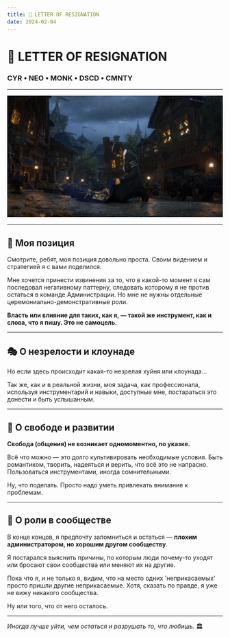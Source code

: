 ```yaml
---
title: 📝 LETTER OF RESIGNATION
date: 2024-02-04
---
```


# 📝 LETTER OF RESIGNATION

### CYR • NEO • MONK • DSCD • CMNTY

---

<div align="center">

![alexzedim](/images/art/alexzedim.png)

</div>

---

## 💭 Моя позиция

Смотрите, ребят, моя позиция довольно проста. Своим видением и стратегией я с вами поделился.

Мне хочется принести извинения за то, что в какой-то момент я сам последовал негативному паттерну, следовать которому я не против остаться в команде Администрации. Но мне не нужны отдельные церемониально-демонстративные роли.

**Власть или влияние для таких, как я, — такой же инструмент, как и слова, что я пишу. Это не самоцель.**

---

## 🎭 О незрелости и клоунаде

Но если здесь происходит какая-то незрелая хуйня или клоунада...

Так же, как и в реальной жизни, моя задача, как профессионала, используя инструментарий и навыки, доступные мне, постараться это донести и быть услышанным.

---

## 🌱 О свободе и развитии

**Свобода (общения) не возникает одномоментно, по указке.**

Всё что можно — это долго культивировать необходимые условия. Быть романтиком, творить, надеяться и верить, что всё это не напрасно. Пользоваться инструментами, иногда сомнительными.

Ну, что поделать. Просто надо уметь привлекать внимание к проблемам.

---

## 🤝 О роли в сообществе

В конце концов, я предпочту запомниться и остаться — **плохим администратором, но хорошим другом сообществу**.

Я постарался выяснить причины, по которым люди почему-то уходят или бросают свои сообщества или меняют их на другие.

Пока что я, и не только я, видим, что на место одних 'неприкасаемых' просто пришли другие неприкасаемые. Хотя, сказать по правде, я уже не вижу никакого сообщества.

Ну или того, что от него осталось.

---

*Иногда лучше уйти, чем остаться и разрушать то, что любишь.* 🏛️


